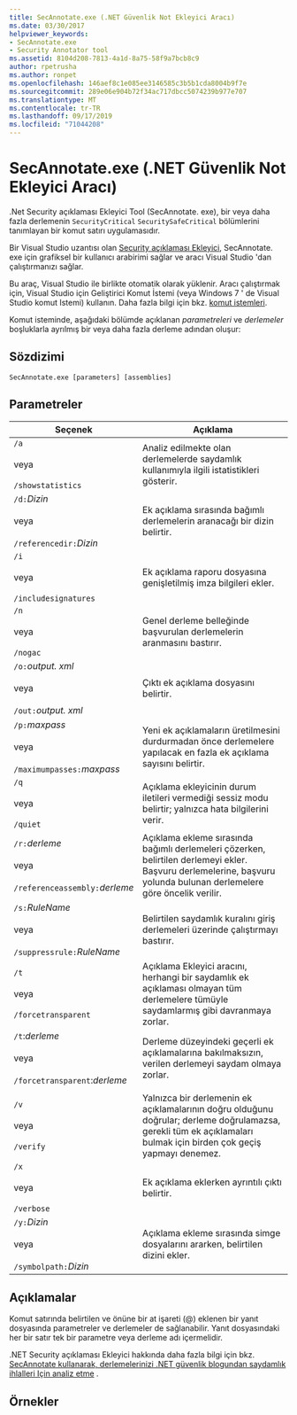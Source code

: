 ```yaml
---
title: SecAnnotate.exe (.NET Güvenlik Not Ekleyici Aracı)
ms.date: 03/30/2017
helpviewer_keywords:
- SecAnnotate.exe
- Security Annotator tool
ms.assetid: 8104d208-7813-4a1d-8a75-58f9a7bcb8c9
author: rpetrusha
ms.author: ronpet
ms.openlocfilehash: 146aef8c1e085ee3146585c3b5b1cda8004b9f7e
ms.sourcegitcommit: 289e06e904b72f34ac717dbcc5074239b977e707
ms.translationtype: MT
ms.contentlocale: tr-TR
ms.lasthandoff: 09/17/2019
ms.locfileid: "71044208"
---
```

# <a name="secannotateexe-net-security-annotator-tool"></a>SecAnnotate.exe (.NET Güvenlik Not Ekleyici Aracı)
.Net Security açıklaması Ekleyici Tool (SecAnnotate. exe), bir veya daha fazla derlemenin `SecurityCritical` `SecuritySafeCritical` bölümlerini tanımlayan bir komut satırı uygulamasıdır.  
  
 Bir Visual Studio uzantısı olan [Security açıklaması Ekleyici](https://go.microsoft.com/fwlink/?LinkId=198007), SecAnnotate. exe için grafiksel bir kullanıcı arabirimi sağlar ve aracı Visual Studio 'dan çalıştırmanızı sağlar.  
  
 Bu araç, Visual Studio ile birlikte otomatik olarak yüklenir. Aracı çalıştırmak için, Visual Studio için Geliştirici Komut İstemi (veya Windows 7 ' de Visual Studio komut Istemi) kullanın. Daha fazla bilgi için bkz. [komut istemleri](developer-command-prompt-for-vs.md).  
  
 Komut isteminde, aşağıdaki bölümde açıklanan *parametreleri* ve *derlemeler* boşluklarla ayrılmış bir veya daha fazla derleme adından oluşur:  
  
## <a name="syntax"></a>Sözdizimi  
  
```console  
SecAnnotate.exe [parameters] [assemblies]  
```  
  
## <a name="parameters"></a>Parametreler  
  
|Seçenek|Açıklama|  
|------------|-----------------|  
|`/a`<br /><br /> veya<br /><br /> `/showstatistics`|Analiz edilmekte olan derlemelerde saydamlık kullanımıyla ilgili istatistikleri gösterir.|  
|`/d:`*Dizin*<br /><br /> veya<br /><br /> `/referencedir:`*Dizin*|Ek açıklama sırasında bağımlı derlemelerin aranacağı bir dizin belirtir.|  
|`/i`<br /><br /> veya<br /><br /> `/includesignatures`|Ek açıklama raporu dosyasına genişletilmiş imza bilgileri ekler.|  
|`/n`<br /><br /> veya<br /><br /> `/nogac`|Genel derleme belleğinde başvurulan derlemelerin aranmasını bastırır.|  
|`/o:`*output. xml*<br /><br /> veya<br /><br /> `/out:`*output. xml*|Çıktı ek açıklama dosyasını belirtir.|  
|`/p:`*maxpass*<br /><br /> veya<br /><br /> `/maximumpasses:`*maxpass*|Yeni ek açıklamaların üretilmesini durdurmadan önce derlemelere yapılacak en fazla ek açıklama sayısını belirtir.|  
|`/q`<br /><br /> veya<br /><br /> `/quiet`|Açıklama ekleyicinin durum iletileri vermediği sessiz modu belirtir; yalnızca hata bilgilerini verir.|  
|`/r:`*derleme*<br /><br /> veya<br /><br /> `/referenceassembly:`*derleme*|Açıklama ekleme sırasında bağımlı derlemeleri çözerken, belirtilen derlemeyi ekler. Başvuru derlemelerine, başvuru yolunda bulunan derlemelere göre öncelik verilir.|  
|`/s:`*RuleName*<br /><br /> veya<br /><br /> `/suppressrule:`*RuleName*|Belirtilen saydamlık kuralını giriş derlemeleri üzerinde çalıştırmayı bastırır.|  
|`/t`<br /><br /> veya<br /><br /> `/forcetransparent`|Açıklama Ekleyici aracını, herhangi bir saydamlık ek açıklaması olmayan tüm derlemelere tümüyle saydamlarmış gibi davranmaya zorlar.|  
|`/t`:*derleme*<br /><br /> veya<br /><br /> `/forcetransparent`:*derleme*|Derleme düzeyindeki geçerli ek açıklamalarına bakılmaksızın, verilen derlemeyi saydam olmaya zorlar.|  
|||  
|`/v`<br /><br /> veya<br /><br /> `/verify`|Yalnızca bir derlemenin ek açıklamalarının doğru olduğunu doğrular; derleme doğrulamazsa, gerekli tüm ek açıklamaları bulmak için birden çok geçiş yapmayı denemez.|  
|`/x`<br /><br /> veya<br /><br /> `/verbose`|Ek açıklama eklerken ayrıntılı çıktı belirtir.|  
|`/y:`*Dizin*<br /><br /> veya<br /><br /> `/symbolpath:`*Dizin*|Açıklama ekleme sırasında simge dosyalarını ararken, belirtilen dizini ekler.|  
  
## <a name="remarks"></a>Açıklamalar  
 Komut satırında belirtilen ve önüne bir at işareti (@) eklenen bir yanıt dosyasında parametreler ve derlemeler de sağlanabilir. Yanıt dosyasındaki her bir satır tek bir parametre veya derleme adı içermelidir.  
  
 .NET Security açıklaması Ekleyici hakkında daha fazla bilgi için bkz. [SecAnnotate kullanarak, derlemelerinizi .NET güvenlik blogundan saydamlık ihlalleri Için analiz etme](https://go.microsoft.com/fwlink/?LinkId=187648) .  
  
## <a name="examples"></a>Örnekler
